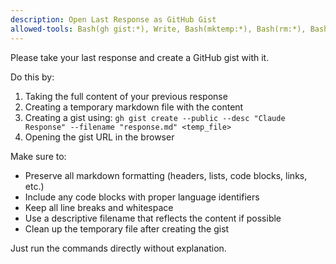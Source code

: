 ```yaml
---
description: Open Last Response as GitHub Gist
allowed-tools: Bash(gh gist:*), Write, Bash(mktemp:*), Bash(rm:*), Bash(open:*)
---
```


Please take your last response and create a GitHub gist with it.

Do this by:
1. Taking the full content of your previous response
2. Creating a temporary markdown file with the content
3. Creating a gist using: `gh gist create --public --desc "Claude Response" --filename "response.md" <temp_file>`
4. Opening the gist URL in the browser

Make sure to:
- Preserve all markdown formatting (headers, lists, code blocks, links, etc.)
- Include any code blocks with proper language identifiers
- Keep all line breaks and whitespace
- Use a descriptive filename that reflects the content if possible
- Clean up the temporary file after creating the gist

Just run the commands directly without explanation.
